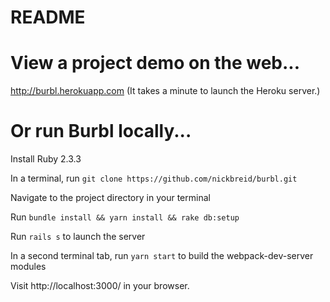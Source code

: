 # README

# View a project demo on the web...

http://burbl.herokuapp.com
(It takes a minute to launch the Heroku server.)


# Or run Burbl locally...

Install Ruby 2.3.3

In a terminal, run `git clone https://github.com/nickbreid/burbl.git`

Navigate to the project directory in your terminal

Run `bundle install && yarn install && rake db:setup`

Run `rails s` to launch the server

In a second terminal tab, run `yarn start` to build the webpack-dev-server modules

Visit http://localhost:3000/ in your browser.
